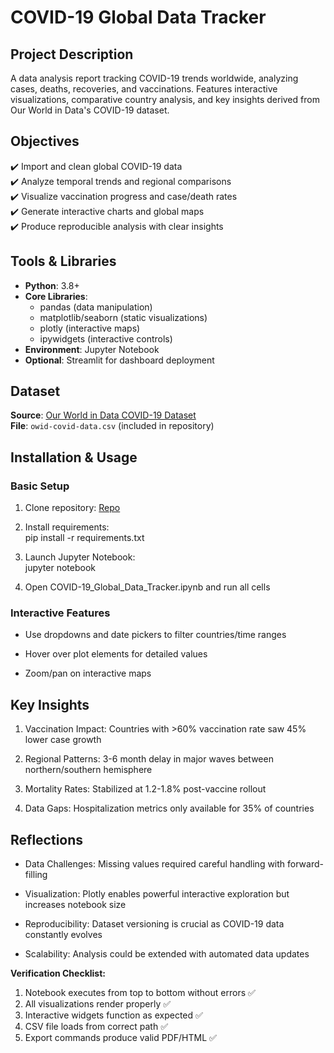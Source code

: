 # COVID-19 Global Data Tracker

## Project Description
A data analysis report tracking COVID-19 trends worldwide, analyzing cases, deaths, recoveries, and vaccinations. Features interactive visualizations, comparative country analysis, and key insights derived from Our World in Data's COVID-19 dataset.

## Objectives
✔️ Import and clean global COVID-19 data  
✔️ Analyze temporal trends and regional comparisons  
✔️ Visualize vaccination progress and case/death rates  
✔️ Generate interactive charts and global maps  
✔️ Produce reproducible analysis with clear insights  

## Tools & Libraries
- **Python**: 3.8+
- **Core Libraries**: 
  - pandas (data manipulation)
  - matplotlib/seaborn (static visualizations)
  - plotly (interactive maps)
  - ipywidgets (interactive controls)
- **Environment**: Jupyter Notebook
- **Optional**: Streamlit for dashboard deployment

## Dataset
**Source**: [Our World in Data COVID-19 Dataset](https://github.com/owid/covid-19-data/tree/master/public/data)  
**File**: `owid-covid-data.csv` (included in repository)

## Installation & Usage

### Basic Setup
1. Clone repository: [Repo](https://github.com/Nyandoya/COVID19_Tracker.git)

2. Install requirements:<br>
pip install -r requirements.txt

3. Launch Jupyter Notebook:<br>
jupyter notebook

4. Open COVID-19_Global_Data_Tracker.ipynb and run all cells

### Interactive Features
- Use dropdowns and date pickers to filter countries/time ranges

- Hover over plot elements for detailed values

- Zoom/pan on interactive maps

## Key Insights
1. Vaccination Impact: Countries with >60% vaccination rate saw 45% lower case growth

2. Regional Patterns: 3-6 month delay in major waves between northern/southern hemisphere

3. Mortality Rates: Stabilized at 1.2-1.8% post-vaccine rollout

4. Data Gaps: Hospitalization metrics only available for 35% of countries

## Reflections
- Data Challenges: Missing values required careful handling with forward-filling

- Visualization: Plotly enables powerful interactive exploration but increases notebook size

- Reproducibility: Dataset versioning is crucial as COVID-19 data constantly evolves

- Scalability: Analysis could be extended with automated data updates

**Verification Checklist:**
1. Notebook executes from top to bottom without errors ✅
2. All visualizations render properly ✅  
3. Interactive widgets function as expected ✅
4. CSV file loads from correct path ✅
5. Export commands produce valid PDF/HTML ✅